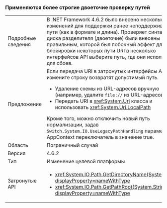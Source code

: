 ### <a name="path-colon-checks-are-stricter"></a>Применяются более строгие двоеточие проверку путей

|   |   |
|---|---|
|Подробные сведения|В .NET Framework 4.6.2 было внесено несколько изменений для поддержки ранее неподдерживаемые пути (как в формате и длина). Проверяет синтаксис диска разделителя (двоеточие) были внесены правильным, которой был побочный эффект для блокировки некоторых пути URI в несколько интерфейсов API выберите путь, где они используются для сбоев.|
|Предложение|Если передача URI в затронутых интерфейсы API, измените строку возвратят допустимый путь.<ul><li>Удаление схемы из URL-адресов вручную (например, удалите <code>file://</code> из URL-адресов)</li><li>Передать URI в <xref:System.Uri> класса и использовать <xref:System.Uri.LocalPath></li></ul>Кроме того, можно отключить новый путь нормализации, задав <code>Switch.System.IO.UseLegacyPathHandling</code> параметров AppContext переключатель в значение true.|
|Область|Пограничный случай|
|Версия|4.6.2|
|Тип|Изменение целевой платформы|
|Затронутые API|<ul><li><xref:System.IO.Path.GetDirectoryName(System.String)?displayProperty=nameWithType></li><li><xref:System.IO.Path.GetPathRoot(System.String)?displayProperty=nameWithType></li></ul>|

